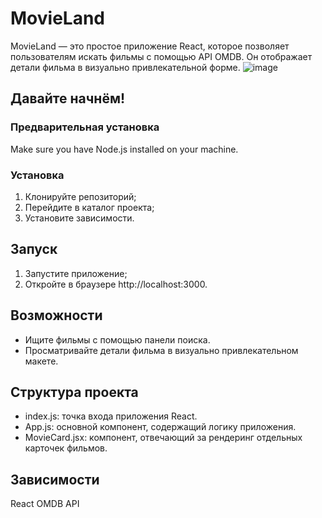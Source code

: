 # MovieLand

MovieLand — это простое приложение React, которое позволяет пользователям искать фильмы с помощью API OMDB. Он отображает детали фильма в визуально привлекательной форме.
![image](https://github.com/Alexx2210/React-Movie-App/assets/113861327/fe8cfade-7c9c-4443-a755-a7d199ff1cb9)

## Давайте начнём!

### Предварительная установка

Make sure you have Node.js installed on your machine.

### Установка

1. Клонируйте репозиторий;
2. Перейдите в каталог проекта;
3. Установите зависимости.

## Запуск
1. Запустите приложение;
2. Откройте в браузере http://localhost:3000.

## Возможности
- Ищите фильмы с помощью панели поиска.
- Просматривайте детали фильма в визуально привлекательном макете.
  
## Структура проекта
- index.js: точка входа приложения React.
- App.js: основной компонент, содержащий логику приложения.
- MovieCard.jsx: компонент, отвечающий за рендеринг отдельных карточек фильмов.

## Зависимости
React
OMDB API
